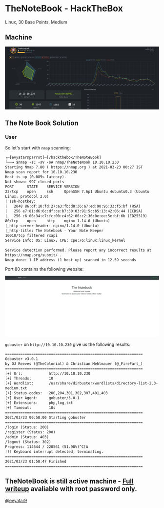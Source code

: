 # TheNoteBook - HackTheBox
Linux, 30 Base Points, Medium

## Machine

![TheNoteBook.JPG](images/TheNoteBook.JPG)
 
## The Note Book Solution

### User

So let's start with ```nmap``` scanning:

```console
┌─[evyatar@parrot]─[/hackthebox/TheNoteBook]
└──╼ $nmap -sC -sV -oA nmap/TheNoteNook 10.10.10.230
Starting Nmap 7.80 ( https://nmap.org ) at 2021-03-23 00:27 IST
Nmap scan report for 10.10.10.230
Host is up (0.085s latency).
Not shown: 997 closed ports
PORT      STATE    SERVICE VERSION
22/tcp    open     ssh     OpenSSH 7.6p1 Ubuntu 4ubuntu0.3 (Ubuntu Linux; protocol 2.0)
| ssh-hostkey: 
|   2048 86:df:10:fd:27:a3:fb:d8:36:a7:ed:90:95:33:f5:bf (RSA)
|   256 e7:81:d6:6c:df:ce:b7:30:03:91:5c:b5:13:42:06:44 (ECDSA)
|_  256 c6:06:34:c7:fc:00:c4:62:06:c2:36:0e:ee:5e:bf:6b (ED25519)
80/tcp    open     http    nginx 1.14.0 (Ubuntu)
|_http-server-header: nginx/1.14.0 (Ubuntu)
|_http-title: The Notebook - Your Note Keeper
10010/tcp filtered rxapi
Service Info: OS: Linux; CPE: cpe:/o:linux:linux_kernel

Service detection performed. Please report any incorrect results at https://nmap.org/submit/ .
Nmap done: 1 IP address (1 host up) scanned in 12.59 seconds

```

Port 80 contains the following website:

![port80.JPG](images/port80.JPG)

```gobuster``` on ```http://10.10.10.230``` give us the following results:
```console
===============================================================
Gobuster v3.0.1
by OJ Reeves (@TheColonial) & Christian Mehlmauer (@_FireFart_)
===============================================================
[+] Url:            http://10.10.10.230
[+] Threads:        10
[+] Wordlist:       /usr/share/dirbuster/wordlists/directory-list-2.3-medium.txt
[+] Status codes:   200,204,301,302,307,401,403
[+] User Agent:     gobuster/3.0.1
[+] Extensions:     php,log,txt
[+] Timeout:        10s
===============================================================
2021/03/23 00:58:00 Starting gobuster
===============================================================
/login (Status: 200)
/register (Status: 200)
/admin (Status: 403)
/logout (Status: 302)
Progress: 114644 / 220561 (51.98%)^C[A
[!] Keyboard interrupt detected, terminating.
===============================================================
2021/03/23 01:58:47 Finished
===============================================================
```

## TheNoteBook is still active machine - [Full writeup](TheNoteBook-Writeup.pdf) avaliable with root password only.


[@evyatar9](https://t.me/evyatar9)